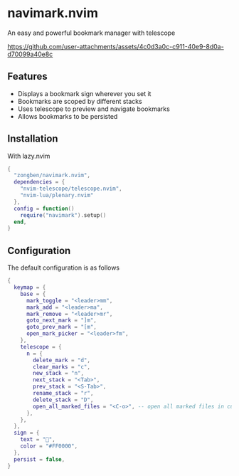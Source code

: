 # navimark.nvim

An easy and powerful bookmark manager with telescope

https://github.com/user-attachments/assets/4c0d3a0c-c911-40e9-8d0a-d70099a40e8c

## Features

- Displays a bookmark sign wherever you set it
- Bookmarks are scoped by different stacks
- Uses telescope to preview and navigate bookmarks
- Allows bookmarks to be persisted

## Installation

With lazy.nvim
```lua
{
  "zongben/navimark.nvim",
  dependencies = {
    "nvim-telescope/telescope.nvim",
    "nvim-lua/plenary.nvim"
  },
  config = function()
    require("navimark").setup()
  end,
}
```

## Configuration

The default configuration is as follows
```lua
{
  keymap = {
    base = {
      mark_toggle = "<leader>mm",
      mark_add = "<leader>ma",
      mark_remove = "<leader>mr",
      goto_next_mark = "]m",
      goto_prev_mark = "[m",
      open_mark_picker = "<leader>fm",
    },
    telescope = {
      n = {
        delete_mark = "d",
        clear_marks = "c",
        new_stack = "n",
        next_stack = "<Tab>",
        prev_stack = "<S-Tab>",
        rename_stack = "r",
        delete_stack = "D",
        open_all_marked_files = "<C-o>", -- open all marked files in current stack
      },
    },
  },
  sign = {
    text = "",
    color = "#FF0000",
  },
  persist = false,
}
```
